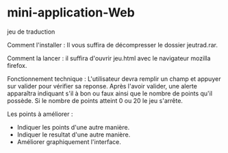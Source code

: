 # mini-application-Web
jeu de traduction

Comment l'installer : Il vous suffira de décompresser le dossier jeutrad.rar.

Comment la lancer : il suffira d'ouvrir jeu.html avec le navigateur mozilla firefox.

Fonctionnement technique :
L'utilisateur devra remplir un champ et appuyer sur valider pour vérifier sa reponse.
Après l'avoir valider, une alerte apparaîtra indiquant s'il à bon ou faux ainsi que le nombre de points qu'il possède.
Si le nombre de points atteint 0 ou 20 le jeu s'arrête.

Les points à améliorer :
- Indiquer les points d'une autre manière.
- Indiquer le resultat d'une autre manière.
- Améliorer graphiquement l'interface.
